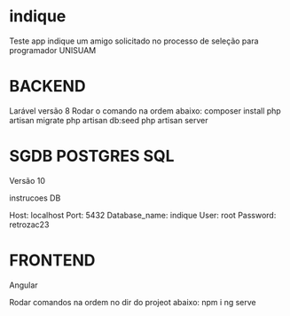 # indique
Teste app indique um amigo solicitado no processo de seleção para programador UNISUAM

# BACKEND
Larável versão 8
Rodar o comando na ordem abaixo:
composer install
php artisan migrate
php artisan db:seed
php artisan server

# SGDB POSTGRES SQL 
Versão 10

instrucoes DB

Host: localhost
Port: 5432
Database_name: indique
User: root
Password: retrozac23

# FRONTEND
Angular

Rodar comandos na ordem no dir do projeot abaixo:
npm i
ng serve
